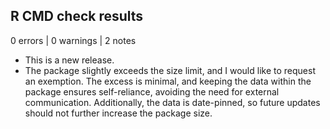 ## R CMD check results

0 errors | 0 warnings | 2 notes

* This is a new release.
* The package slightly exceeds the size limit, and I would like to request an
exemption. The excess is minimal, and keeping the data within the package
ensures self-reliance, avoiding the need for external communication.
Additionally, the data is date-pinned, so future updates should not further
increase the package size.
